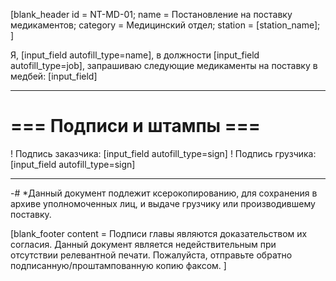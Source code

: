[blank_header
id = NT-MD-01;
name = Постановление на поставку медикаментов;
category = Медицинский отдел;
station = [station_name];
]

Я, [input_field autofill_type=name], в должности [input_field autofill_type=job], запрашиваю следующие медикаменты на поставку в медбей: [input_field]

---

# === Подписи и штампы ===

! Подпись заказчика: [input_field autofill_type=sign]
! Подпись грузчика: [input_field autofill_type=sign]

---

-# *Данный документ подлежит ксерокопированию, для сохранения в архиве уполномоченных лиц, и выдаче грузчику или производившему поставку.

[blank_footer
content = Подписи главы являются доказательством их согласия.
Данный документ является недействительным при отсутствии релевантной печати.
Пожалуйста, отправьте обратно подписанную/проштампованную копию факсом.
]
